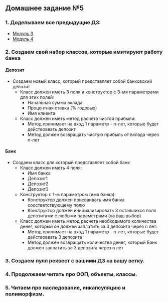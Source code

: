 ## Домашнее задание №5

### 1. **Доделываем все предыдущие ДЗ:**
 * [Модуль 3](https://github.com/rxn1d/courses-2-2016/blob/master/module3/module_3_home_work.md)
 * [Модуль 4](https://github.com/rxn1d/courses-2-2016/blob/master/module4/module_4_home_work.md)

### 2. Создаем свой набор классов, которые имитируют работу банка
#### Депозит

 * Создаем новый класс, который представляет собой банковский депозит
   * Класс должен иметь 3 поля и конструктор с 3-мя параметрами для этих полей:
     * Начальная сумма вклада
     * Процентная ставка (% годовых)
     * Имя клиента
   * Класс должен иметь метод расчета чистой прибыли:
     * Метод принимает на вход 1 параметр - n-лет, которые будет действоввать депозит
     * Метод должен возвращать чистую прибыль от вклада через n-лет

#### Банк

 * Создаем класс для который представляет собой банк
   * Класс должен иметь 4 поля:
     * Имя банка
     * Депозит1
     * Депозит2
     * Депозит3
   * Конструктор с 1-м параметром (имя банка):
     * Конструктор должен присваивать имя банка соостветствующему полю
     * Конструктор должен инициализировать 3 оставшихся поля депозитами с любыми параметрами (на ваш выбор)
   * Класс должен иметь метод расчета необходимого количества денег, который он должен заплатить за 3 депозита
     через n лет:
     * Метод принимает на вход 1 параметр - n-лет, которые будет действоввать 3 депозита
     * Метод должен возвращать количества денег, который Банк должен заплатить за 3 депозита
     через n лет

### 3. Создаем пулл реквест с вашими ДЗ на **вашу ветку**.

### 4. Продолжаем читать про ООП, объекты, классы.
### 5. Читаем про наследование, инкапсуляцию и полиморфизм.